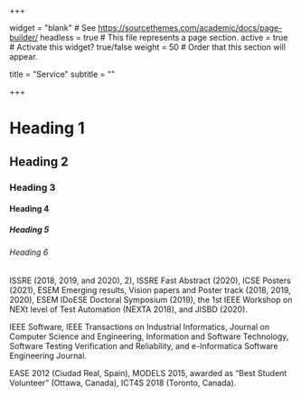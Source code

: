 +++

widget = "blank" # See https://sourcethemes.com/academic/docs/page-builder/ 
headless = true # This file represents a page section. 
active = true # Activate this widget? true/false 
weight = 50 # Order that this section will appear.

title = "Service" 
subtitle = ""

+++

<h1>Heading 1</h1>
<h2>Heading 2</h2>
<h3>Heading 3</h3>
<h4>Heading 4</h4>
<h5>Heading 5</h5>
<h6>Heading 6</h6
  
ISSRE (2018, 2019, and 2020), 2), ISSRE Fast Abstract (2020), ICSE Posters (2021), ESEM
Emerging results, Vision papers and Poster track (2018, 2019, 2020), ESEM IDoESE Doctoral
Symposium (2019), the 1st IEEE Workshop on NEXt level of Test Automation (NEXTA 2018), and
JISBD (2020).

IEEE Software, IEEE Transactions on Industrial Informatics, Journal on Computer Science and
Engineering, Information and Software Technology, Software Testing Verification and Reliability, and
e-Informatica Software Engineering Journal.

EASE 2012 (Ciudad Real, Spain), MODELS 2015, awarded as “Best Student Volunteer” (Ottawa,
Canada), ICT4S 2018 (Toronto, Canada).
